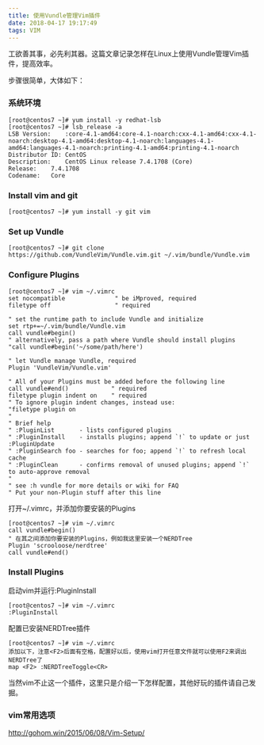 ```yaml
---
title: 使用Vundle管理Vim插件
date: 2018-04-17 19:17:49
tags: VIM
---
```


工欲善其事，必先利其器。这篇文章记录怎样在Linux上使用Vundle管理Vim插件，提高效率。

步骤很简单，大体如下：

### 系统环境

```
[root@centos7 ~]# yum install -y redhat-lsb
[root@centos7 ~]# lsb_release -a
LSB Version:	:core-4.1-amd64:core-4.1-noarch:cxx-4.1-amd64:cxx-4.1-noarch:desktop-4.1-amd64:desktop-4.1-noarch:languages-4.1-amd64:languages-4.1-noarch:printing-4.1-amd64:printing-4.1-noarch
Distributor ID:	CentOS
Description:	CentOS Linux release 7.4.1708 (Core) 
Release:	7.4.1708
Codename:	Core
```

### Install vim and git

```
[root@centos7 ~]# yum install -y git vim
```

### Set up Vundle

```
[root@centos7 ~]# git clone https://github.com/VundleVim/Vundle.vim.git ~/.vim/bundle/Vundle.vim
```

### Configure Plugins 

```
[root@centos7 ~]# vim ~/.vimrc
set nocompatible              " be iMproved, required
filetype off                  " required

" set the runtime path to include Vundle and initialize
set rtp+=~/.vim/bundle/Vundle.vim
call vundle#begin()
" alternatively, pass a path where Vundle should install plugins
"call vundle#begin('~/some/path/here')

" let Vundle manage Vundle, required
Plugin 'VundleVim/Vundle.vim'

" All of your Plugins must be added before the following line
call vundle#end()            " required
filetype plugin indent on    " required
" To ignore plugin indent changes, instead use:
"filetype plugin on
"
" Brief help
" :PluginList       - lists configured plugins
" :PluginInstall    - installs plugins; append `!` to update or just :PluginUpdate
" :PluginSearch foo - searches for foo; append `!` to refresh local cache
" :PluginClean      - confirms removal of unused plugins; append `!` to auto-approve removal
"
" see :h vundle for more details or wiki for FAQ
" Put your non-Plugin stuff after this line
```

打开~/.vimrc，并添加你要安装的Plugins

```
[root@centos7 ~]# vim ~/.vimrc
call vundle#begin()
" 在其之间添加你要安装的Plugins，例如我这里安装一个NERDTree
Plugin 'scrooloose/nerdtree'
call vundle#end()
```

### Install Plugins

启动vim并运行:PluginInstall

```
[root@centos7 ~]# vim ~/.vimrc
:PluginInstall
```

配置已安装NERDTree插件

```
[root@centos7 ~]# vim ~/.vimrc
添加以下，注意<F2>后面有空格，配置好以后，使用vim打开任意文件就可以使用F2来调出NERDTree了
map <F2> :NERDTreeToggle<CR>
```

当然vim不止这一个插件，这里只是介绍一下怎样配置，其他好玩的插件请自己发掘。

###  vim常用选项

http://gohom.win/2015/06/08/Vim-Setup/